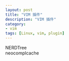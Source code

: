 ```yaml
---
layout: post  
title: "VIM 插件"  
description: "VIM 插件"  
category: 
- vim 
tags: [Linux, vim, plugin]  
---
```



NERDTree  
neocomplcache
